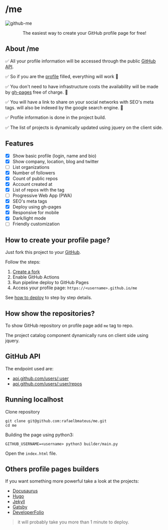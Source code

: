 # /me

![github-me](https://user-images.githubusercontent.com/8009492/184020692-1ed045a6-ebf5-423c-a556-7a1dd729b9cb.gif)
<p align="center">The easiest way to create your GitHub profile page for free!</p>

## About /me

✅ All your profile information will be accessed through the public
[GitHub API](https://docs.github.com/en/rest).

✅ So if you are the [profile](https://github.com/settings/profile) filled,
everything will work 🎒

✅ You don't need to have infrastructure costs the availability will be made by
[gh-pages](https://docs.github.com/en/pages/getting-started-with-github-pages/creating-a-github-pages-site)
free of charge. 🤑

✅ You will have a link to share on your social networks with SEO's meta tags.
will also be indexed by the google search engine. 🚀

✅ Profile information is done in the project build.

✅ The list of projects is dynamically updated using jquery on the client side.

## Features

- [x] Show basic profile (login, name and bio)
- [x] Show company, location, blog and twitter
- [ ] List organizations
- [x] Number of followers
- [x] Count of public repos
- [x] Account created at
- [x] List of repos with the tag
- [ ] Progressive Web App (PWA)
- [x] SEO's meta tags
- [x] Deploy using gh-pages
- [x] Responsive for mobile
- [x] Dark/light mode
- [ ] Friendly customization

## How to create your profile page?

Just fork this project to your [GitHub](https://github.com).

Follow the steps:

1. [Create a fork](https://github.com/rafaelbmateus/me/fork)
2. Enable GitHub Actions
3. Run pipeline deploy to GitHub Pages
4. Access your profile page: `https://<username>.github.io/me`

See [how to deploy](/docs/how-to-deploy.md) to step by step details.

## How show the repositories?

To show GitHub repository on profile page add `me` tag to repo.

The project catalog component dynamically runs on client side using jquery.

## GitHub API

The endpoint used are:

- [api.github.com/users/:user](https://api.github.com/users/rafaelbmateus)
- [api.github.com/users/:user/repos](https://api.github.com/users/rafaelbmateus/repos)

## Running localhost

Clone repository

```console
git clone git@github.com:rafaelbmateus/me.git
cd me
```

Building the page using python3:

```console
GITHUB_USERNAME=<username> python3 builder/main.py
```

Open the `index.html` file.

## Others profile pages builders

If you want something more powerful take a look at the projects:

- [Docusaurus](https://docusaurus.io)
- [Hugo](https://gohugo.io)
- [Jekyll](https://jekyllrb.com)
- [Gatsby](https://www.gatsbyjs.com)
- [DeveloperFolio](https://github.com/saadpasta/developerFolio)

> it will probably take you more than 1 minute to deploy.
